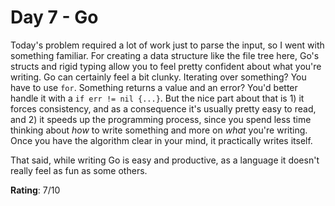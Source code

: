 # Day 7 - Go
Today's problem required a lot of work just to parse the input, so I went with something familiar. For creating a data structure like the file tree here, Go's structs and rigid typing allow you to feel pretty confident about what you're writing. Go can certainly feel a bit clunky. Iterating over something? You have to use `for`. Something returns a value and an error? You'd better handle it with a `if err != nil {...}`. But the nice part about that is 1) it forces consistency, and as a consequence it's usually pretty easy to read, and 2) it speeds up the programming process, since you spend less time thinking about *how* to write something and more on *what* you're writing. Once you have the algorithm clear in your mind, it practically writes itself.

That said, while writing Go is easy and productive, as a language it doesn't really feel as fun as some others. 

**Rating**: 7/10